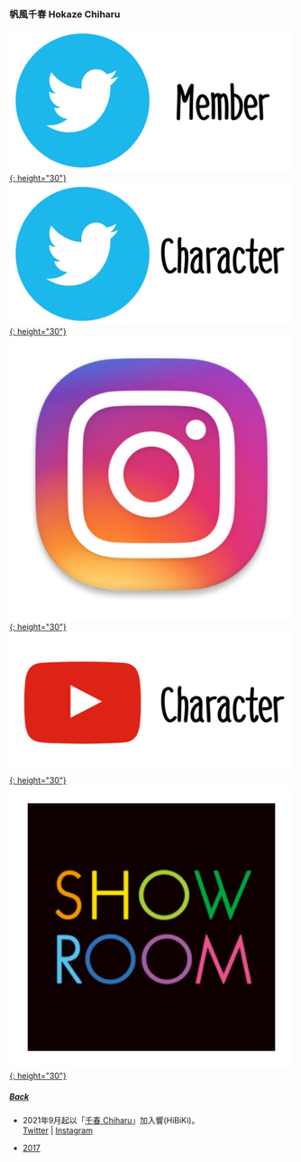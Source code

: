 ### 帆風千春 Hokaze Chiharu
[![twitter_@c_hokaze227](../../../Img/Icon_Twitter_Mem.PNG){: height="30"}](https://twitter.com/c_hokaze227) [![twitter_@_satoreika](../../../Img/Icon_Twitter_Char.PNG){: height="30"}](https://twitter.com/_satoreika) [![instagram_@c_rurun410](../../../Img/Icon_Instagram.PNG){: height="30"}](https://www.instagram.com/c_rurun410/)  [![youtube](../../../Img/Icon_Youtube_Char.PNG){: height="30"}](https://www.youtube.com/channel/UC9E41LwRtQ2rFyNH3XsH3kQ) [![showroom_digital_idol_2](../../../Img/Icon_Showroom.PNG){: height="30"}](https://www.showroom-live.com/room/profile?room_id=87719) 
##### [Back](../../../readme.md)

* 2021年9月起以「<a target="_blank" rel="noreferrer noopener" href="https://hibiki-cast.jp/hibiki_f/961/">千春 Chiharu</a>」加入響(HiBiKi)。<br>
<a target="_blank" rel="noreferrer noopener" href="https://mobile.twitter.com/chiharu_okr">Twitter</a> | <a target="_blank" rel="noreferrer noopener" href="https://instagram.com/chiharu_okr">Instagram</a>

- [2017](Chiharu2017.md)
